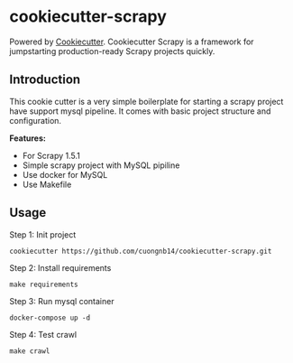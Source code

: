 # cookiecutter-scrapy

Powered by [Cookiecutter](https://github.com/audreyr/cookiecutter). Cookiecutter Scrapy is a framework for jumpstarting production-ready Scrapy projects quickly.

## Introduction
This cookie cutter is a very simple boilerplate for starting a scrapy project have support mysql pipeline. It comes with basic project structure and configuration.

**Features:**

- For Scrapy 1.5.1
- Simple scrapy project with MySQL pipiline
- Use docker for MySQL
- Use Makefile 

## Usage

Step 1: Init project

`cookiecutter https://github.com/cuongnb14/cookiecutter-scrapy.git`

Step 2: Install requirements

`make requirements`

Step 3: Run mysql container

`docker-compose up -d`

Step 4: Test crawl

`make crawl`